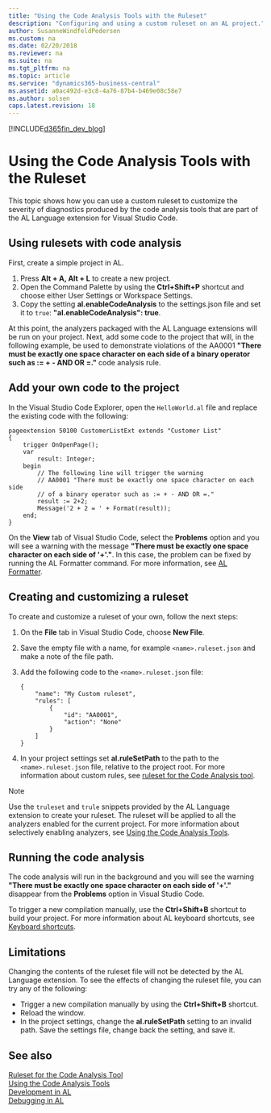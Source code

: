 ```yaml
---
title: "Using the Code Analysis Tools with the Ruleset"
description: "Configuring and using a custom ruleset on an AL project."
author: SusanneWindfeldPedersen
ms.custom: na
ms.date: 02/20/2018
ms.reviewer: na
ms.suite: na
ms.tgt_pltfrm: na
ms.topic: article
ms.service: "dynamics365-business-central"
ms.assetid: a0ac492d-e3c8-4a76-87b4-b469e08c58e7
ms.author: solsen
caps.latest.revision: 18
---
```


[!INCLUDE[d365fin_dev_blog](includes/d365fin_dev_blog.md)]

# Using the Code Analysis Tools with the Ruleset
This topic shows how you can use a custom ruleset to customize the severity of diagnostics produced by the code analysis tools that are part of the AL Language extension for Visual Studio Code.

## Using rulesets with code analysis
First, create a simple project in AL. 
1. Press **Alt + A, Alt + L** to create a new project.
2. Open the Command Palette by using the **Ctrl+Shift+P** shortcut and choose either User Settings or Workspace Settings.
3. Copy the setting **al.enableCodeAnalysis** to the settings.json file and set it to `true`: **"al.enableCodeAnalysis": true**.

At this point, the analyzers packaged with the AL Language extensions will be run on your project. Next, add some code to the project that will, in the following example, be used to demonstrate violations of the AA0001 **"There must be exactly one space character on each side of a binary operator such as := + - AND OR =."** code analysis rule. 

## Add your own code to the project
In the Visual Studio Code Explorer, open the `HelloWorld.al` file and replace the existing code with the following:

```
pageextension 50100 CustomerListExt extends "Customer List"
{
    trigger OnOpenPage();
    var
        result: Integer;
    begin        
        // The following line will trigger the warning
        // AA0001 "There must be exactly one space character on each side 
        // of a binary operator such as := + - AND OR =." 
        result := 2+2; 
        Message('2 + 2 = ' + Format(result));
    end;
}
```

On the **View** tab of Visual Studio Code, select the **Problems** option and you will see a warning with the message **"There must be exactly one space character on each side of '+'."**. In this case, the problem can be fixed by running the AL Formatter command. For more information, see [AL Formatter](devenv-al-formatter.md).

## Creating and customizing a ruleset
To create and customize a ruleset of your own, follow the next steps:

1. On the **File** tab in Visual Studio Code, choose **New File**.
2. Save the empty file with a name, for example `<name>.ruleset.json` and make a note of the file path.
3. Add the following code to the `<name>.ruleset.json` file:

    ```
    {
        "name": "My Custom ruleset",
        "rules": [
            {                    
                "id": "AA0001",                    
                "action": "None"
            }
        ]
    }
    ```
4. In your project settings set **al.ruleSetPath** to the path to the `<name>.ruleset.json` file, relative to the project root. For more information about custom rules, see [ruleset for the Code Analysis tool](devenv-rule-set-syntax-for-code-analysis-tools.md).

> [!NOTE]
> Use the `truleset` and `trule` snippets provided by the AL Language extension to create your ruleset. The ruleset will be applied to all the analyzers enabled for the current project. For more information about selectively enabling analyzers, see [Using the Code Analysis Tools](devenv-using-code-analysis-tool.md).

## Running the code analysis
The code analysis will run in the background and you will see the warning **"There must be exactly one space character on each side of '+'."** disappear from the **Problems** option in Visual Studio Code.

To trigger a new compilation manually, use the **Ctrl+Shift+B** shortcut to build your project. For more information about AL keyboard shortcuts, see [Keyboard shortcuts](devenv-keyboard-shortcuts.md).

## Limitations
Changing the contents of the ruleset file will not be detected by the AL Language extension. To see the effects of changing the ruleset file, you can try any of the following:
- Trigger a new compilation manually by using the **Ctrl+Shift+B** shortcut.
- Reload the window.
- In the project settings, change the **al.ruleSetPath** setting to an invalid path. Save the settings file, change back the setting, and save it.

## See also
[Ruleset for the Code Analysis Tool](devenv-rule-set-syntax-for-code-analysis-tools.md)    
[Using the Code Analysis Tools](devenv-using-code-analysis-tool.md)  
[Development in AL](devenv-dev-overview.md)  
[Debugging in AL](devenv-debugging.md)
